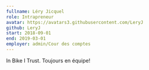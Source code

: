 ```yaml
---
fullname: Léry Jicquel
role: Intrapreneur 
avatar: https://avatars3.githubusercontent.com/LeryJ
github: LeryJ
start: 2018-09-01 
end: 2019-03-01
employer: admin/Cour des comptes
---
```

In Bike I Trust.
Toujours en équipe!
